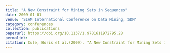 ```yaml
---
title: "A New Constraint for Mining Sets in Sequences"
date: 2009-01-01
venue: 'SIAM International Conference on Data Mining, SDM'
category: conferences
collection: publications
paperurl: https://doi.org/10.1137/1.9781611972795.28
permalink: 
citation: Cule, Boris et al.(2009). "A New Constraint for Mining Sets in Sequences". SIAM International Conference on Data Mining, SDM.
---
```

